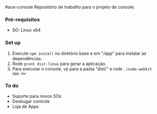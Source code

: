 #ace-console
Repositório de trabalho para o projeto de console.
### Pré-requisitos
- SO: Linux x64

### Set up
1. Execute `npm install` no diretório base e em "/app" para instalar as dependências.
2. Rode `grunt dist-linux` para gerar a aplicação.
3. Para executar o console, vá para a pasta "dist/<TargetOS>" e rode `./node-webkit app.nw`

### To do
- Suporte para novos SOs
- Desbugar controle
- Loja de Apps
